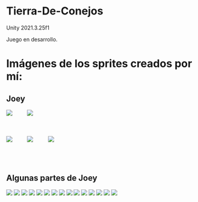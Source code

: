 # Tierra-De-Conejos
 
Unity 2021.3.25f1

Juego en desarrollo.

# Imágenes de los sprites creados por mí:

## Joey

![](https://github.com/Pekco/TierraDeConejos/blob/main/Sprites/JoeyCapasUnidas33x66Grismmmm.png) &nbsp;&nbsp;&nbsp;&nbsp;&nbsp;&nbsp;&nbsp;&nbsp;
![](https://github.com/Pekco/TierraDeConejos/blob/main/Sprites/JoeyMovimientoLateral33x66.png)
<br>
<br>
<br>
<br>
![](https://github.com/Pekco/TierraDeConejos/blob/main/Sprites/%C3%81rbol.png) &nbsp;&nbsp;&nbsp;&nbsp;&nbsp;&nbsp;&nbsp;&nbsp; 
![](https://github.com/Pekco/TierraDeConejos/blob/main/Sprites/arbusto.png) &nbsp;&nbsp;&nbsp;&nbsp;&nbsp;&nbsp;&nbsp;&nbsp; 
![](https://github.com/Pekco/TierraDeConejos/blob/main/Sprites/TilesetTemporal.png)
<br>
<br>
<br>
<br>
## Algunas partes de Joey
![](https://github.com/Pekco/TierraDeConejos/blob/main/Sprites/JoeyPorPartes/Cabeza.png)
![](https://github.com/Pekco/TierraDeConejos/blob/main/Sprites/JoeyPorPartes/Boca.png)
![](https://github.com/Pekco/TierraDeConejos/blob/main/Sprites/JoeyPorPartes/Brazo_D.png)
![](https://github.com/Pekco/TierraDeConejos/blob/main/Sprites/JoeyPorPartes/Brazo_I.png)
![](https://github.com/Pekco/TierraDeConejos/blob/main/Sprites/JoeyPorPartes/Cejas.png)
![](https://github.com/Pekco/TierraDeConejos/blob/main/Sprites/JoeyPorPartes/Mano_D.png)
![](https://github.com/Pekco/TierraDeConejos/blob/main/Sprites/JoeyPorPartes/Mano_I.png)
![](https://github.com/Pekco/TierraDeConejos/blob/main/Sprites/JoeyPorPartes/Nariz.png)
![](https://github.com/Pekco/TierraDeConejos/blob/main/Sprites/JoeyPorPartes/Ojos.png)
![](https://github.com/Pekco/TierraDeConejos/blob/main/Sprites/JoeyPorPartes/Pecho.png)
![](https://github.com/Pekco/TierraDeConejos/blob/main/Sprites/JoeyPorPartes/Pelvis.png)
![](https://github.com/Pekco/TierraDeConejos/blob/main/Sprites/JoeyPorPartes/Pie_D.png)
![](https://github.com/Pekco/TierraDeConejos/blob/main/Sprites/JoeyPorPartes/Pie_I.png)
![](https://github.com/Pekco/TierraDeConejos/blob/main/Sprites/JoeyPorPartes/Pierna_D.png)
![](https://github.com/Pekco/TierraDeConejos/blob/main/Sprites/JoeyPorPartes/Pierna_I.png)


